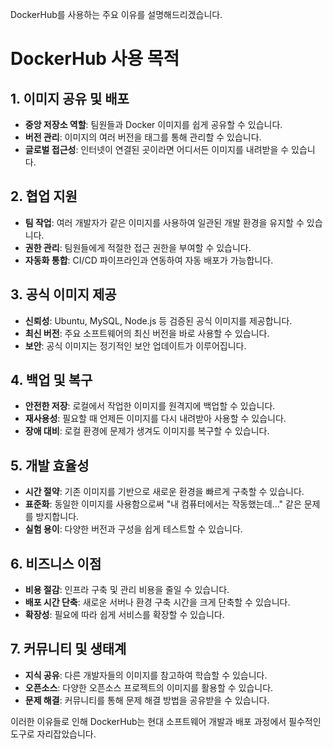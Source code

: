 DockerHub를 사용하는 주요 이유를 설명해드리겠습니다.

# DockerHub 사용 목적

## 1. 이미지 공유 및 배포
- **중앙 저장소 역할**: 팀원들과 Docker 이미지를 쉽게 공유할 수 있습니다.
- **버전 관리**: 이미지의 여러 버전을 태그를 통해 관리할 수 있습니다.
- **글로벌 접근성**: 인터넷이 연결된 곳이라면 어디서든 이미지를 내려받을 수 있습니다.

## 2. 협업 지원
- **팀 작업**: 여러 개발자가 같은 이미지를 사용하여 일관된 개발 환경을 유지할 수 있습니다.
- **권한 관리**: 팀원들에게 적절한 접근 권한을 부여할 수 있습니다.
- **자동화 통합**: CI/CD 파이프라인과 연동하여 자동 배포가 가능합니다.

## 3. 공식 이미지 제공
- **신뢰성**: Ubuntu, MySQL, Node.js 등 검증된 공식 이미지를 제공합니다.
- **최신 버전**: 주요 소프트웨어의 최신 버전을 바로 사용할 수 있습니다.
- **보안**: 공식 이미지는 정기적인 보안 업데이트가 이루어집니다.

## 4. 백업 및 복구
- **안전한 저장**: 로컬에서 작업한 이미지를 원격지에 백업할 수 있습니다.
- **재사용성**: 필요할 때 언제든 이미지를 다시 내려받아 사용할 수 있습니다.
- **장애 대비**: 로컬 환경에 문제가 생겨도 이미지를 복구할 수 있습니다.

## 5. 개발 효율성
- **시간 절약**: 기존 이미지를 기반으로 새로운 환경을 빠르게 구축할 수 있습니다.
- **표준화**: 동일한 이미지를 사용함으로써 "내 컴퓨터에서는 작동했는데..." 같은 문제를 방지합니다.
- **실험 용이**: 다양한 버전과 구성을 쉽게 테스트할 수 있습니다.

## 6. 비즈니스 이점
- **비용 절감**: 인프라 구축 및 관리 비용을 줄일 수 있습니다.
- **배포 시간 단축**: 새로운 서버나 환경 구축 시간을 크게 단축할 수 있습니다.
- **확장성**: 필요에 따라 쉽게 서비스를 확장할 수 있습니다.

## 7. 커뮤니티 및 생태계
- **지식 공유**: 다른 개발자들의 이미지를 참고하여 학습할 수 있습니다.
- **오픈소스**: 다양한 오픈소스 프로젝트의 이미지를 활용할 수 있습니다.
- **문제 해결**: 커뮤니티를 통해 문제 해결 방법을 공유받을 수 있습니다.

이러한 이유들로 인해 DockerHub는 현대 소프트웨어 개발과 배포 과정에서 필수적인 도구로 자리잡았습니다.